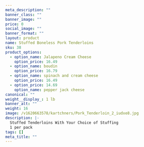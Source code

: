 ```yaml
---
meta_description: ""
banner_class: ""
banner_image: ""
price: 0
social_image: ""
banner_format: ""
layout: product
name: Stuffed Boneless Pork Tenderloins
sku: 38
product_options:
  - option_name: Jalapeno Cream Cheese
    option_price: 16.49
  - option_name: boudin
    option_price: 16.79
  - option_name: spinach and cream cheese
    option_price: 16.49
  - option_price: 14.69
    option_name: pepper jack cheese
canonical: ""
weight__display_: 1 lb
banner_alt: ""
weight: 16
image: /v1620663578/kartchners/Pork_Tenderloin_2_iudxe8.jpg
description: |-
  Stuffed Tenderloins With Your Choice of Stuffing
  1 per pack
tags: []
meta_title: ""
---
```

